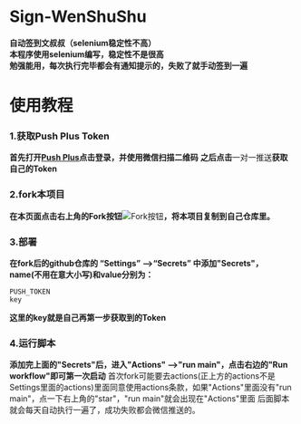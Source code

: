 # Sign-WenShuShu
**自动签到文叔叔（selenium稳定性不高）  
本程序使用selenium编写，稳定性不是很高  
勉强能用，每次执行完毕都会有通知提示的，失败了就手动签到一遍**

# 使用教程
### 1.获取Push Plus Token
**首先打开[Push Plus](http://pushplus.hxtrip.com/)点击登录，并使用微信扫描二维码**
**之后点击**一对一推送**获取自己的Token**
### 2.fork本项目
**在本页面点击右上角的Fork按钮**![](http://ww1.sinaimg.cn/large/005W9YjGly1gnaeodm3sgj303a017a9t.jpg "Fork按钮")**，将本项目复制到自己仓库里。**
### 3.部署
**在fork后的github仓库的 “Settings” -->“Secrets” 中添加"Secrets"，name(不用在意大小写)和value分别为：**
```
PUSH_TOKEN
key
```
**这里的key就是自己再第一步获取到的Token**
### 4.运行脚本
**添加完上面的"Secrets"后，进入"Actions" -->"run main"，点击右边的"Run workflow"即可第一次启动**
首次fork可能要去actions(正上方的actions不是Settings里面的actions)里面同意使用actions条款，如果"Actions"里面没有"run main"，点一下右上角的"star"，"run main"就会出现在"Actions"里面
后面脚本就会每天自动执行一遍了，成功失败都会微信推送的。
